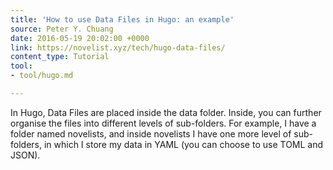 ```yaml
---
title: 'How to use Data Files in Hugo: an example'
source: Peter Y. Chuang
date: 2016-05-19 20:02:00 +0000
link: https://novelist.xyz/tech/hugo-data-files/
content_type: Tutorial
tool:
- tool/hugo.md

---
```

In Hugo, Data Files are placed inside the data folder. Inside, you can further organise the files into different levels of sub-folders. For example, I have a folder named novelists, and inside novelists I have one more level of sub-folders, in which I store my data in YAML (you can choose to use TOML and JSON).





